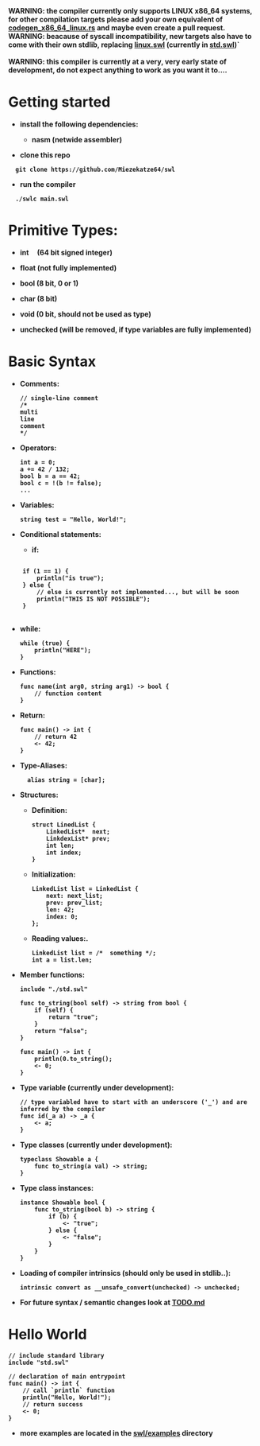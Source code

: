 <span color="red">
<b>WARNING: the compiler currently only supports LINUX x86_64 systems, for other compilation targets please add your own equivalent of <a href="https://github.com/Miezekatze64/swl/blob/main/src/codegen_x86_64_linux.rs" target="_blank">codegen_x86_64_linux.rs</a> and maybe even create a pull request.<br>
WARNING: beacause of syscall incompatibility, new targets also have to come with their own stdlib, replacing <a href="./swl/linux.swl">linux.swl</a> (currently in <a href="swl/std.swl">std.swl</a>)`
<br><br>
<b>WARNING: this compiler is currently at a very, very early state of development, do not expect anything to work as you want it to....</b>
</span>

# Getting started

- install the following dependencies:
  
  - nasm (netwide assembler)

- clone this repo

```shell
  git clone https://github.com/Miezekatze64/swl
```

- run the compiler

```shell
  ./swlc main.swl
```

# Primitive Types:

- int     (64 bit signed integer)

- float  (not fully implemented)

- bool (8 bit, 0 or 1)

- char (8 bit)

- void (0 bit, should not be used as type)

- unchecked (will be removed, if type variables are fully implemented)

# Basic Syntax

- Comments:
  
  ```swl
  // single-line comment
  /*
  multi
  line
  comment
  */
  ```

- Operators: 
  
  ```swl
  int a = 0;
  a += 42 / 132;
  bool b = a == 42;
  bool c = !(b != false);
  ...
  ```

- Variables:
  
  ```swl
  string test = "Hello, World!";
  ```

- Conditional statements:
  
  - if:
    
<!--    ```swl -->
<pre>
<code>
    if (1 == 1) {
        println("is true");
    } else {
        <span class="code-comment">// else is currently not implemented..., but will be soon</span>
        println("THIS IS NOT POSSIBLE");
    }
</code>
</pre>
<!--    ``` -->
  
  - while:
    
    ```swl
    while (true) {
        println("HERE");
    }
    ```

- Functions: 
  
  ```swl
  func name(int arg0, string arg1) -> bool {
      // function content
  }
  ```

- Return:
  
  ```swl
  func main() -> int {
      // return 42
      <- 42;
  }
  ```

- Type-Aliases:
  
  ```swl
    alias string = [char];
  ```

- Structures:
  
  - Definition:
    
    ```swl
    struct LinedList {
        LinkedList*  next;
        LinkdexList* prev;
        int len;
        int index;
    }
    ```
  
  - Initialization:
    
    ```swl
    LinkedList list = LinkedList {
        next: next_list;
        prev: prev_list;
        len: 42;
        index: 0;
    };
    ```
  
  - Reading values:.
    
    ```swl
    LinkedList list = /*  something */;
    int a = list.len;
    ```

- Member functions:
  
  ```swl
  include "./std.swl"
  
  func to_string(bool self) -> string from bool {
      if (self) {
          return "true";
      }
      return "false";
  }
  
  func main() -> int {
      println(0.to_string();
      <- 0;
  }
  ```

- Type variable (currently under development):
  
  ```swl
  // type variabled have to start with an underscore ('_') and are inferred by the compiler
  func id(_a a) -> _a {
      <- a;
  }
  ```

- Type classes (currently under development):
  ```swl
  typeclass Showable a {
      func to_string(a val) -> string;
  }
  ```
  
- Type class instances:
  ```swl
  instance Showable bool {
      func to_string(bool b) -> string {
          if (b) {
              <- "true";
          } else {
              <- "false";
          }
      }
  }
  ```

- Loading of compiler intrinsics (should only be used in stdlib..):
  
  ```swl
  intrinsic convert as __unsafe_convert(unchecked) -> unchecked;
  ```

- For future syntax / semantic changes look at [TODO.md](./TODO.md)

# Hello World

```swl
// include standard library
include "std.swl"

// declaration of main entrypoint
func main() -> int {
    // call `println` function
    println("Hello, World!");
    // return success
    <- 0;
}
```

- more examples are located in the [swl/examples](./swl/examples) directory

